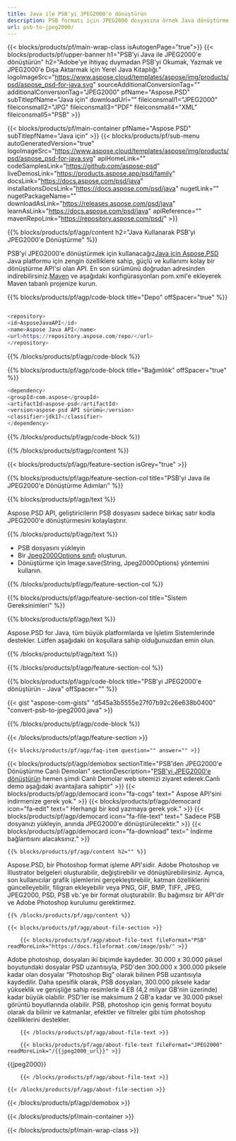 ```yaml
---
title: Java ile PSB'yi JPEG2000'e dönüştürün
description: PSB formatı için JPEG2000 dosyasına örnek Java dönüştürme kodu. Herhangi bir Web veya Masaüstü Java tabanlı uygulamada PSB'yi JPEG2000'e dönüştürmek için bu örnek kodu kullanın.
url: psb-to-jpeg2000/
---
```


{{< blocks/products/pf/main-wrap-class isAutogenPage="true">}}
{{< blocks/products/pf/upper-banner h1="PSB'yi Java ile JPEG2000'e dönüştürün" h2="Adobe'ye ihtiyaç duymadan PSB'yi Okumak, Yazmak ve JPEG2000'e Dışa Aktarmak için Yerel Java Kitaplığı." logoImageSrc="https://www.aspose.cloud/templates/aspose/img/products/psd/aspose_psd-for-java.svg" sourceAdditionalConversionTag="" additionalConversionTag="JPEG2000" pfName="Aspose.PSD" subTitlepfName="Java için" downloadUrl="" fileiconsmall1="JPEG2000" fileiconsmall2="JPG" fileiconsmall3="PDF" fileiconsmall4="XML" fileiconsmall5="PSB" >}}

{{< blocks/products/pf/main-container pfName="Aspose.PSD" subTitlepfName="Java için" >}}
{{< blocks/products/pf/sub-menu autoGeneratedVersion="true" logoImageSrc="https://www.aspose.cloud/templates/aspose/img/products/psd/aspose_psd-for-java.svg" apiHomeLink="" codeSamplesLink="https://github.com/aspose-psd" liveDemosLink="https://products.aspose.app/psd/family" docsLink="https://docs.aspose.com/psd/java" installationsDocsLink="https://docs.aspose.com/psd/java" nugetLink="" nugetPackageName="" downloadAsLink="https://releases.aspose.com/psd/java" learnAsLink="https://docs.aspose.com/psd/java" apiReference="" mavenRepoLink="https://repository.aspose.com/psd/" >}}

{{% blocks/products/pf/agp/content h2="Java Kullanarak PSB'yi JPEG2000'e Dönüştürme" %}}

PSB'yi JPEG2000'e dönüştürmek için kullanacağız<a href="/psd/{{< lang-code >}}java">Java için Aspose.PSD</a> Java platformu için zengin özelliklere sahip, güçlü ve kullanımı kolay bir dönüştürme API'si olan API. En son sürümünü doğrudan adresinden indirebilirsiniz.<a href="https://repository.aspose.com/psd/">Maven</a> ve aşağıdaki konfigürasyonları pom.xml'e ekleyerek Maven tabanlı projenize kurun.

{{% blocks/products/pf/agp/code-block title="Depo" offSpacer="true" %}}

```s

<repository>
<id>AsposeJavaAPI</id>
<name>Aspose Java API</name>
<url>https://repository.aspose.com/repo/</url>
</repository>

```

{{% /blocks/products/pf/agp/code-block %}}

{{% blocks/products/pf/agp/code-block title="Bağımlılık" offSpacer="true" %}}

```s
<dependency>
<groupId>com.aspose</groupId>
<artifactId>aspose-psd</artifactId>
<version>aspose-psd API sürümü</version>
<classifier>jdk17</classifier>
</dependency>

```

{{% /blocks/products/pf/agp/code-block %}}

{{% /blocks/products/pf/agp/content %}}

{{< blocks/products/pf/agp/feature-section isGrey="true" >}}

{{% blocks/products/pf/agp/feature-section-col title="PSB'yi Java ile JPEG2000'e Dönüştürme Adımları" %}}

{{% blocks/products/pf/agp/text %}}

 Aspose.PSD API, geliştiricilerin PSB dosyasını sadece birkaç satır kodla JPEG2000'e dönüştürmesini kolaylaştırır.

{{% /blocks/products/pf/agp/text %}}

- PSB dosyasını yükleyin
- Bir [Jpeg2000Options sınıfı](https://apireference.aspose.com/psd/java/com.aspose.psd.imageoptions/Jpeg2000Options) oluşturun.
- Dönüştürme için Image.save(String, Jpeg2000Options) yöntemini kullanın.


{{% /blocks/products/pf/agp/feature-section-col %}}

{{% blocks/products/pf/agp/feature-section-col title="Sistem Gereksinimleri" %}}

{{% blocks/products/pf/agp/text %}}

 Aspose.PSD for Java, tüm büyük platformlarda ve İşletim Sistemlerinde destekler. Lütfen aşağıdaki ön koşullara sahip olduğunuzdan emin olun.

{{% /blocks/products/pf/agp/text %}}

{{% /blocks/products/pf/agp/feature-section-col %}}

{{% blocks/products/pf/agp/code-block title="PSB'yi JPEG2000'e dönüştürün - Java" offSpacer="" %}}

{{< gist "aspose-com-gists" "d545a3b5555e27f07b92c26e638b0400" "convert-psb-to-jpeg2000.java" >}}

{{% /blocks/products/pf/agp/code-block %}}

{{< /blocks/products/pf/agp/feature-section >}}

    {{< blocks/products/pf/agp/faq-item question="" answer="" >}}
 

<!-- aboutfile Starts -->

{{< blocks/products/pf/agp/demobox sectionTitle="PSB'den JPEG2000'e Dönüştürme Canlı Demoları" sectionDescription="[PSB'yi JPEG2000'e dönüştürün](https://products.aspose.app/psd/conversion/psb-to-jpeg2000) hemen şimdi Canlı Demolar web sitemizi ziyaret ederek.Canlı demo aşağıdaki avantajlara sahiptir" >}}
        {{< blocks/products/pf/agp/democard icon="fa-cogs" text=" Aspose API'sini indirmenize gerek yok." >}}
        {{< blocks/products/pf/agp/democard icon="fa-edit" text=" Herhangi bir kod yazmaya gerek yok." >}}
        {{< blocks/products/pf/agp/democard icon="fa-file-text" text=" Sadece PSB dosyanızı yükleyin, anında JPEG2000'e dönüştürülecektir." >}}
        {{< blocks/products/pf/agp/democard icon="fa-download" text=" İndirme bağlantısını alacaksınız." >}}

    {{% blocks/products/pf/agp/content h2="" %}}

Aspose.PSD, bir Photoshop format işleme API'sidir. Adobe Photoshop ve Illustrator belgeleri oluşturabilir, değiştirebilir ve dönüştürebilirsiniz. Ayrıca, son kullanıcılar grafik işlemlerini gerçekleştirebilir, katman özelliklerini güncelleyebilir, filigran ekleyebilir veya PNG, GIF, BMP, TIFF, JPEG, JPEG2000, PSD, PSB vb.'ye bir format oluşturabilir. Bu bağımsız bir API'dir ve Adobe Photoshop kurulumu gerektirmez.  



    {{% /blocks/products/pf/agp/content %}}

    {{< blocks/products/pf/agp/about-file-section >}}

        {{< blocks/products/pf/agp/about-file-text fileFormat="PSB" readMoreLink="https://docs.fileformat.com/image/psb/" >}}
Adobe photoshop, dosyaları iki biçimde kaydeder. 30.000 x 30.000 piksel boyutundaki dosyalar PSD uzantısıyla, PSD'den 300.000 x 300.000 piksele kadar olan dosyalar “Photoshop Big” olarak bilinen PSB uzantısıyla kaydedilir. Daha spesifik olarak, PSB dosyaları, 300.000 piksele kadar yükseklik ve genişliğe sahip resimlerle 4 EB (4,2 milyar GB'nin üzerinde) kadar büyük olabilir. PSD'ler ise maksimum 2 GB'a kadar ve 30.000 piksel görüntü boyutlarında olabilir. PSB, photoshop için geniş format boyutu olarak da bilinir ve katmanlar, efektler ve filtreler gibi tüm photoshop özelliklerini destekler.

        {{< /blocks/products/pf/agp/about-file-text >}}

        {{< blocks/products/pf/agp/about-file-text fileFormat="JPEG2000" readMoreLink="/{{jpeg2000_url}}" >}}
{{jpeg2000}}

        {{< /blocks/products/pf/agp/about-file-text >}}

    {{< /blocks/products/pf/agp/about-file-section >}}

{{< /blocks/products/pf/agp/demobox >}}

<!-- aboutfile Ends -->



{{< /blocks/products/pf/main-container >}}
    
{{< /blocks/products/pf/main-wrap-class >}}
